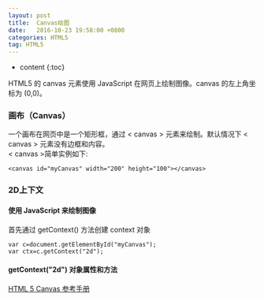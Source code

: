 ```yaml
---
layout: post
title:  Canvas绘图
date:   2016-10-23 19:58:00 +0800
categories: HTML5
tag: HTML5
---
```


* content
{:toc}

HTML5 的 canvas 元素使用 JavaScript 在网页上绘制图像。canvas 的左上角坐标为 (0,0)。    

### 画布（Canvas）  

一个画布在网页中是一个矩形框，通过 < canvas > 元素来绘制。默认情况下 < canvas > 元素没有边框和内容。  
< canvas >简单实例如下:

	<canvas id="myCanvas" width="200" height="100"></canvas>

### 2D上下文 

#### 使用 JavaScript 来绘制图像  

首先通过 getContext() 方法创建 context 对象

	var c=document.getElementById("myCanvas");
	var ctx=c.getContext("2d");

#### getContext("2d") 对象属性和方法

[HTML 5 Canvas 参考手册](http://www.w3school.com.cn/tags/html_ref_canvas.asp)